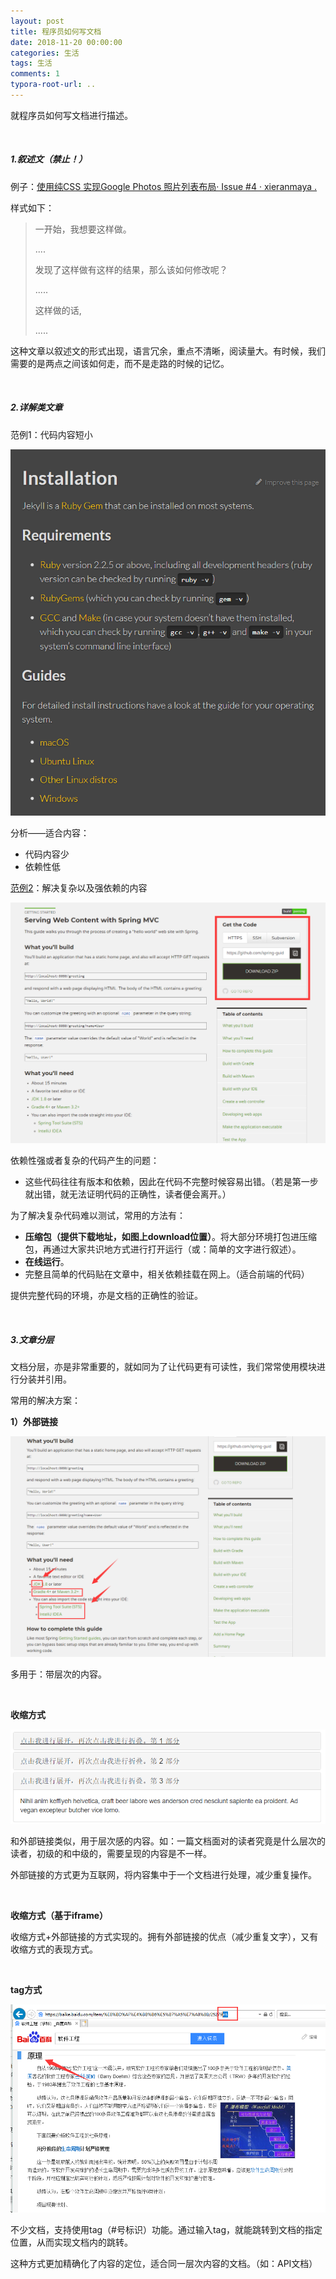 ```yaml
---
layout: post
title: 程序员如何写文档
date: 2018-11-20 00:00:00
categories: 生活
tags: 生活
comments: 1
typora-root-url: ..
---
```




就程序员如何写文档进行描述。

<br>

##### **1.叙述文（禁止！）**

例子：[使用纯CSS 实现Google Photos 照片列表布局· Issue #4 · xieranmaya .](https://github.com/xieranmaya/blog/issues/4)

样式如下：

> 一开始，我想要这样做。
>
> ....
>
> 发现了这样做有这样的结果，那么该如何修改呢？
>
> .....
>
> 这样做的话,
>
> .....

这种文章以叙述文的形式出现，语言冗余，重点不清晰，阅读量大。有时候，我们需要的是两点之间该如何走，而不是走路的时候的记忆。

<br>

##### 2.详解类文章

范例1：代码内容短小

![1542856798226](/assets/blog_res/1542856798226.png)

分析——适合内容：

- 代码内容少
- 依赖性低

[范例2](https://spring.io/guides/gs/serving-web-content/)：解决复杂以及强依赖的内容

![例子中，提供下载链接](/assets/blog_res/1542857633230.png)

依赖性强或者复杂的代码产生的问题：

- 这些代码往往有版本和依赖，因此在代码不完整时候容易出错。（若是第一步就出错，就无法证明代码的正确性，读者便会离开。）

为了解决复杂代码难以测试，常用的方法有：

- **压缩包（提供下载地址，如图上download位置）**。将大部分环境打包进压缩包，再通过大家共识地方式进行打开运行（或：简单的文字进行叙述）。
- **在线运行**。
- 完整且简单的代码贴在文章中，相关依赖挂载在网上。（适合前端的代码）

提供完整代码的环境，亦是文档的正确性的验证。

<br>

##### 3.文章分层

文档分层，亦是非常重要的，就如同为了让代码更有可读性，我们常常使用模块进行分装并引用。

常用的解决方案：

**1）外部链接**

![1542858726120](/assets/blog_res/1542858726120.png)

多用于：带层次的内容。

<br>

**收缩方式**

![1542869275174](/assets/blog_res/1542869088272.png)

和外部链接类似，用于层次感的内容。如：一篇文档面对的读者究竟是什么层次的读者，初级的和中级的，需要呈现的内容是不一样。

外部链接的方式更为互联网，将内容集中于一个文档进行处理，减少重复操作。

<br>

**收缩方式（基于iframe）**

收缩方式+外部链接的方式实现的。拥有外部链接的优点（减少重复文字），又有收缩方式的表现方式。

<br>

**tag方式**

![1542869825713](/assets/blog_res/1542869825713.png)

不少文档，支持使用tag（#号标识）功能。通过输入tag，就能跳转到文档的指定位置，从而实现文档内的跳转。

这种方式更加精确化了内容的定位，适合同一层次内容的文档。（如：API文档）

